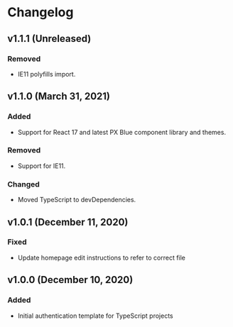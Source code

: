 # Changelog

## v1.1.1 (Unreleased)

### Removed

-   IE11 polyfills import.

## v1.1.0 (March 31, 2021)

### Added

-   Support for React 17 and latest PX Blue component library and themes.

### Removed

-   Support for IE11.

### Changed

-   Moved TypeScript to devDependencies.

## v1.0.1 (December 11, 2020)

### Fixed

-   Update homepage edit instructions to refer to correct file

## v1.0.0 (December 10, 2020)

### Added

-   Initial authentication template for TypeScript projects